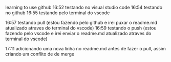 learning to use github
16:52 testando no visual studio code
16:54 testando no github
16:55 testando pelo terminal do vscode

16:57 testando pull (estou fazendo pelo github e irei puxar o readme.md atualizado atraves do terminal do vscode)
16:59 testando o push (estou fazendo pelo vscode e irei enviar o readme.md atualizado atraves do terminal do vscode)

17:11 adicionando uma nova linha no readme.md antes de fazer o pull, assim criando um conflito de de merge